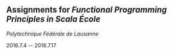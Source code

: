 ## Assignments for _*Functional Programming Principles in Scala École*_ 
*Polytechnique Fédérale de Lausanne*

2016.7.4 -- 2016.7.17
